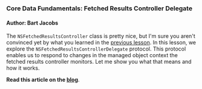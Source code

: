 ### Core Data Fundamentals: Fetched Results Controller Delegate

#### Author: Bart Jacobs

The `NSFetchedResultsController` class is pretty nice, but I'm sure you aren't convinced yet by what you learned in the [previous lesson](http://bartjacobs.com/core-data-fundamentals-fetched-results-controller/). In this lesson, we explore the `NSFetchedResultsControllerDelegate` protocol. This protocol enables us to respond to changes in the managed object context the fetched results controller monitors. Let me show you what that means and how it works.

**Read this article on the [blog](http://bartjacobs.com/core-data-fundamentals-fetched-results-controller-delegate/)**.
